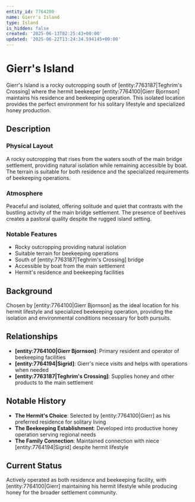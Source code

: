 ```yaml
---
entity_id: 7764200
name: Gierr's Island
type: Island
is_hidden: false
created: '2025-06-13T02:25:43+00:00'
updated: '2025-06-22T13:24:34.594145+00:00'
---
```


# Gierr's Island

Gierr's Island is a rocky outcropping south of [entity:7763187|Teghrim's Crossing] where the hermit beekeeper [entity:7764100|Gierr Bjornson] maintains his residence and beekeeping operation. This isolated location provides the perfect environment for his solitary lifestyle and specialized honey production.

## Description

### Physical Layout

A rocky outcropping that rises from the waters south of the main bridge settlement, providing natural isolation while remaining accessible by boat. The terrain is suitable for both residence and the specialized requirements of beekeeping operations.

### Atmosphere

Peaceful and isolated, offering solitude and quiet that contrasts with the bustling activity of the main bridge settlement. The presence of beehives creates a pastoral quality despite the rugged island setting.

### Notable Features

- Rocky outcropping providing natural isolation
- Suitable terrain for beekeeping operations
- South of [entity:7763187|Teghrim's Crossing] bridge
- Accessible by boat from the main settlement
- Hermit's residence and beekeeping facilities

## Background

Chosen by [entity:7764100|Gierr Bjornson] as the ideal location for his hermit lifestyle and specialized beekeeping operation, providing the isolation and environmental conditions necessary for both pursuits.

## Relationships

- **[entity:7764100|Gierr Bjornson]**: Primary resident and operator of beekeeping facilities
- **[entity:7764194|Sigrid]**: Gierr's niece visits and helps with operations when needed
- **[entity:7763187|Teghrim's Crossing]**: Supplies honey and other products to the main settlement

## Notable History

- **The Hermit's Choice**: Selected by [entity:7764100|Gierr] as his preferred residence for solitary living
- **The Beekeeping Establishment**: Developed into productive honey operation serving regional needs
- **The Family Connection**: Maintained connection with niece [entity:7764194|Sigrid] despite hermit lifestyle

## Current Status

Actively operated as both residence and beekeeping facility, with [entity:7764100|Gierr] maintaining his hermit lifestyle while producing honey for the broader settlement community.